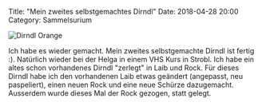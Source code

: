 Title: "Mein zweites selbstgemachtes Dirndl"
Date: 2018-04-28 20:00
Category: Sammelsurium

![Dirndl Orange]({filename}images/ragbag/dirndl-orange.jpg "Dirndl Orange")

Ich habe es wieder gemacht. Mein zweites selbstgemachte Dirndl ist fertig :). Natürlich wieder bei der Helga in einem VHS Kurs in Strobl. 
Ich habe ein altes schon vorhandenes Dirndl "zerlegt" in Laib und Rock. Für dieses Dirndl habe ich den vorhandenen Laib etwas geändert 
(angepasst, neu paspeliert), einen neuen Rock und eine neue Schürze dazugemacht.
Ausserdem wurde dieses Mal der Rock gezogen, statt gelegt.


